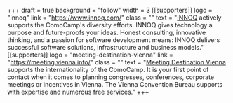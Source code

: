 +++
draft = true
background = "follow"
width = 3
[[supporters]]
logo = "innoq"
link = "https://www.innoq.com/"
class = ""
text = "[INNOQ](https://www.innoq.com/) actively supports the ComoCamp's diversity efforts. INNOQ gives technology a purpose and future-proofs your ideas. Honest consulting, innovative thinking, and a passion for software development means: INNOQ delivers successful software solutions, infrastructure and business models."
[[supporters]]
logo = "meeting-destination-vienna"
link = "https://meeting.vienna.info/"
class = ""
text = "[Meeting Destination Vienna](https://meeting.vienna.info/) supports the internationality of the ComoCamp. It is your first point of contact when it comes to planning congresses, conferences, corporate meetings or incentives in Vienna. The Vienna Convention Bureau supports with expertise and numerous free services."
+++